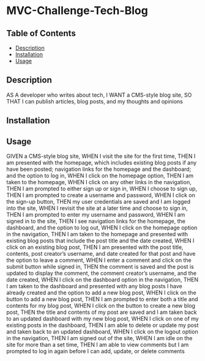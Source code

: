 # MVC-Challenge-Tech-Blog

## Table of Contents

* [Description](#description)
* [Installation](#installation)
* [Usage](#usage)

## Description
AS A developer who writes about tech, I WANT a CMS-style blog site, SO THAT I can publish articles, blog posts, and my thoughts and opinions


## Installation


## Usage
GIVEN a CMS-style blog site, WHEN I visit the site for the first time, THEN I am presented with the homepage, which includes existing blog posts if any have been posted; navigation links for the homepage and the dashboard; and the option to log in, WHEN I click on the homepage option, THEN I am taken to the homepage, WHEN I click on any other links in the navigation, THEN I am prompted to either sign up or sign in, WHEN I choose to sign up, THEN I am prompted to create a username and password, WHEN I click on the sign-up button, THEN my user credentials are saved and I am logged into the site, WHEN I revisit the site at a later time and choose to sign in, THEN I am prompted to enter my username and password, WHEN I am signed in to the site, THEN I see navigation links for the homepage, the dashboard, and the option to log out, WHEN I click on the homepage option in the navigation, THEN I am taken to the homepage and presented with existing blog posts that include the post title and the date created, WHEN I click on an existing blog post, THEN I am presented with the post title, contents, post creator’s username, and date created for that post and have the option to leave a comment, WHEN I enter a comment and click on the submit button while signed in, THEN the comment is saved and the post is updated to display the comment, the comment creator’s username, and the date created, WHEN I click on the dashboard option in the navigation, THEN I am taken to the dashboard and presented with any blog posts I have already created and the option to add a new blog post, WHEN I click on the button to add a new blog post, THEN I am prompted to enter both a title and contents for my blog post, WHEN I click on the button to create a new blog post, THEN the title and contents of my post are saved and I am taken back to an updated dashboard with my new blog post, WHEN I click on one of my existing posts in the dashboard, THEN I am able to delete or update my post and taken back to an updated dashboard, WHEN I click on the logout option in the navigation, THEN I am signed out of the site, WHEN I am idle on the site for more than a set time, THEN I am able to view comments but I am prompted to log in again before I can add, update, or delete comments